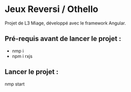 # Jeux Reversi / Othello
Projet de L3 Miage, développé avec le framework Angular.

## Pré-requis avant de lancer le projet :
 - nmp i
 - npm i rxjs

## Lancer le projet :
nmp start
